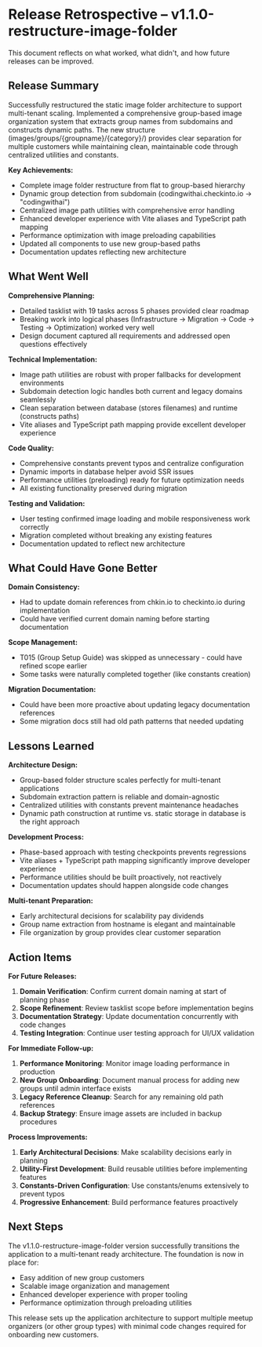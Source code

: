 # Release Retrospective – v1.1.0-restructure-image-folder
This document reflects on what worked, what didn't, and how future releases can be improved.

## Release Summary

Successfully restructured the static image folder architecture to support multi-tenant scaling. Implemented a comprehensive group-based image organization system that extracts group names from subdomains and constructs dynamic paths. The new structure (images/groups/{groupname}/{category}/) provides clear separation for multiple customers while maintaining clean, maintainable code through centralized utilities and constants.

**Key Achievements:**
- Complete image folder restructure from flat to group-based hierarchy
- Dynamic group detection from subdomain (codingwithai.checkinto.io → "codingwithai")
- Centralized image path utilities with comprehensive error handling
- Enhanced developer experience with Vite aliases and TypeScript path mapping
- Performance optimization with image preloading capabilities
- Updated all components to use new group-based paths
- Documentation updates reflecting new architecture

## What Went Well

**Comprehensive Planning:**
- Detailed tasklist with 19 tasks across 5 phases provided clear roadmap
- Breaking work into logical phases (Infrastructure → Migration → Code → Testing → Optimization) worked very well
- Design document captured all requirements and addressed open questions effectively

**Technical Implementation:**
- Image path utilities are robust with proper fallbacks for development environments
- Subdomain detection logic handles both current and legacy domains seamlessly
- Clean separation between database (stores filenames) and runtime (constructs paths) 
- Vite aliases and TypeScript path mapping provide excellent developer experience

**Code Quality:**
- Comprehensive constants prevent typos and centralize configuration
- Dynamic imports in database helper avoid SSR issues
- Performance utilities (preloading) ready for future optimization needs
- All existing functionality preserved during migration

**Testing and Validation:**
- User testing confirmed image loading and mobile responsiveness work correctly
- Migration completed without breaking any existing features
- Documentation updated to reflect new architecture

## What Could Have Gone Better

**Domain Consistency:**
- Had to update domain references from chkin.io to checkinto.io during implementation
- Could have verified current domain naming before starting documentation

**Scope Management:**
- T015 (Group Setup Guide) was skipped as unnecessary - could have refined scope earlier
- Some tasks were naturally completed together (like constants creation)

**Migration Documentation:**
- Could have been more proactive about updating legacy documentation references
- Some migration docs still had old path patterns that needed updating

## Lessons Learned

**Architecture Design:**
- Group-based folder structure scales perfectly for multi-tenant applications
- Subdomain extraction pattern is reliable and domain-agnostic
- Centralized utilities with constants prevent maintenance headaches
- Dynamic path construction at runtime vs. static storage in database is the right approach

**Development Process:**
- Phase-based approach with testing checkpoints prevents regressions
- Vite aliases + TypeScript path mapping significantly improve developer experience
- Performance utilities should be built proactively, not reactively
- Documentation updates should happen alongside code changes

**Multi-tenant Preparation:**
- Early architectural decisions for scalability pay dividends
- Group name extraction from hostname is elegant and maintainable
- File organization by group provides clear customer separation

## Action Items

**For Future Releases:**
1. **Domain Verification**: Confirm current domain naming at start of planning phase
2. **Scope Refinement**: Review tasklist scope before implementation begins
3. **Documentation Strategy**: Update documentation concurrently with code changes
4. **Testing Integration**: Continue user testing approach for UI/UX validation

**For Immediate Follow-up:**
1. **Performance Monitoring**: Monitor image loading performance in production
2. **New Group Onboarding**: Document manual process for adding new groups until admin interface exists
3. **Legacy Reference Cleanup**: Search for any remaining old path references
4. **Backup Strategy**: Ensure image assets are included in backup procedures

**Process Improvements:**
1. **Early Architectural Decisions**: Make scalability decisions early in planning
2. **Utility-First Development**: Build reusable utilities before implementing features
3. **Constants-Driven Configuration**: Use constants/enums extensively to prevent typos
4. **Progressive Enhancement**: Build performance features proactively

## Next Steps

The v1.1.0-restructure-image-folder version successfully transitions the application to a multi-tenant ready architecture. The foundation is now in place for:
- Easy addition of new group customers
- Scalable image organization and management
- Enhanced developer experience with proper tooling
- Performance optimization through preloading utilities

This release sets up the application architecture to support multiple meetup organizers (or other group types) with minimal code changes required for onboarding new customers.